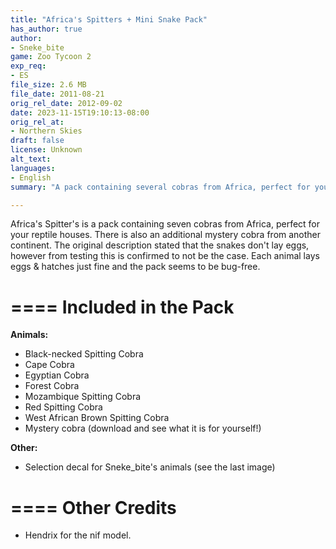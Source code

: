 ```yaml
---
title: "Africa's Spitters + Mini Snake Pack"
has_author: true
author: 
- Sneke_bite
game: Zoo Tycoon 2
exp_req: 
- ES
file_size: 2.6 MB
file_date: 2011-08-21
orig_rel_date: 2012-09-02
date: 2023-11-15T19:10:13-08:00
orig_rel_at: 
- Northern Skies
draft: false
license: Unknown
alt_text: 
languages:
- English
summary: "A pack containing several cobras from Africa, perfect for your reptile houses."

---
```


Africa's Spitter's is a pack containing seven cobras from Africa, perfect for your reptile houses. There is also an additional mystery cobra from another continent. The original description stated that the snakes don't lay eggs, however from testing this is confirmed to not be the case. Each animal lays eggs & hatches just fine and the pack seems to be bug-free.

====
Included in the Pack
====

**Animals:**

- Black-necked Spitting Cobra
- Cape Cobra
- Egyptian Cobra
- Forest Cobra
- Mozambique Spitting Cobra
- Red Spitting Cobra
- West African Brown Spitting Cobra
- Mystery cobra (download and see what it is for yourself!)

**Other:**

- Selection decal for Sneke_bite's animals (see the last image)

====
Other Credits
====

- Hendrix for the nif model.